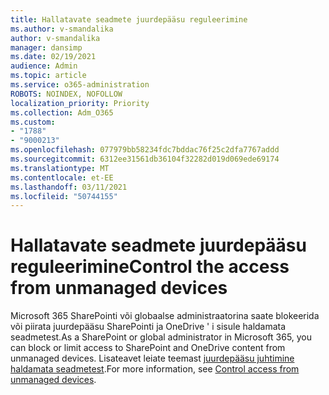 ```yaml
---
title: Hallatavate seadmete juurdepääsu reguleerimine
ms.author: v-smandalika
author: v-smandalika
manager: dansimp
ms.date: 02/19/2021
audience: Admin
ms.topic: article
ms.service: o365-administration
ROBOTS: NOINDEX, NOFOLLOW
localization_priority: Priority
ms.collection: Adm_O365
ms.custom:
- "1788"
- "9000213"
ms.openlocfilehash: 077979bb58234fdc7bddac76f25c2dfa7767addd
ms.sourcegitcommit: 6312ee31561db36104f32282d019d069ede69174
ms.translationtype: MT
ms.contentlocale: et-EE
ms.lasthandoff: 03/11/2021
ms.locfileid: "50744155"
---
```

# <a name="control-the-access-from-unmanaged-devices"></a><span data-ttu-id="2487e-102">Hallatavate seadmete juurdepääsu reguleerimine</span><span class="sxs-lookup"><span data-stu-id="2487e-102">Control the access from unmanaged devices</span></span>

<span data-ttu-id="2487e-103">Microsoft 365 SharePointi või globaalse administraatorina saate blokeerida või piirata juurdepääsu SharePointi ja OneDrive ' i sisule haldamata seadmetest.</span><span class="sxs-lookup"><span data-stu-id="2487e-103">As a SharePoint or global administrator in Microsoft 365, you can block or limit access to SharePoint and OneDrive content from unmanaged devices.</span></span> <span data-ttu-id="2487e-104">Lisateavet leiate teemast [juurdepääsu juhtimine haldamata seadmetest](https://docs.microsoft.com/sharepoint/control-access-from-unmanaged-devices).</span><span class="sxs-lookup"><span data-stu-id="2487e-104">For more information, see [Control access from unmanaged devices](https://docs.microsoft.com/sharepoint/control-access-from-unmanaged-devices).</span></span>